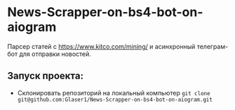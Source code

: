 # News-Scrapper-on-bs4-bot-on-aiogram
Парсер статей с https://www.kitco.com/mining/ и асинхронный телеграм-бот для отправки новостей.

## Запуск проекта:
* Склонировать репозиторий на локальный компьютер
  ``` git clone git@github.com:Glaser1/News-Scrapper-on-bs4-bot-on-aiogram.git ```
